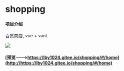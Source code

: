 # shopping

#### 项目介绍
百货商店, vue + vant

![](https://note.youdao.com/yws/public/resource/f2e5d0847ae32074ea07dfbcd3fb7af8/xmlnote/CEEED75A8ED44F86967FDFC39002BF2C/26253)

#### [预览--->https://lby1024.gitee.io/shopping/#/home](http://https://lby1024.gitee.io/shopping/#/home)